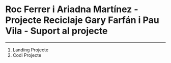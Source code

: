 Roc Ferrer i Ariadna Martínez - Projecte Reciclaje
Gary Farfán i Pau Vila - Suport al projecte
==========


--------------------

1. Landing Projecte
2. Codi Projecte
